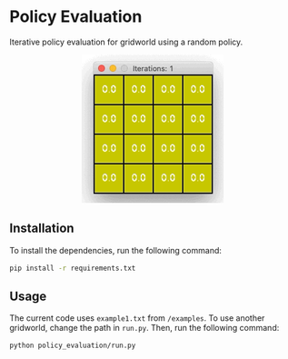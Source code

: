 # Policy Evaluation
Iterative policy evaluation for gridworld using a random policy.

<p align="center">
    <img width="250" height="261" src="images/policy_evaluation.gif">
</p>



## Installation

To install the dependencies, run the following command:

```bash
pip install -r requirements.txt
```



## Usage

The current code uses `example1.txt` from `/examples`. To use another gridworld, change the path in `run.py`. Then, run the following command:

```
python policy_evaluation/run.py
```

